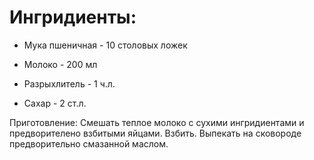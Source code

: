 # Ингридиенты: #

* Мука пшеничная - 10 столовых ложек

* Молоко - 200 мл

* Разрыхлитель - 1 ч.л.

* Сахар - 2 ст.л.

Приготовление:
Смешать теплое молоко с сухими ингридиентами и предворителено взбитыми яйцами. Взбить. Выпекать на сковороде предворительно смазанной маслом.